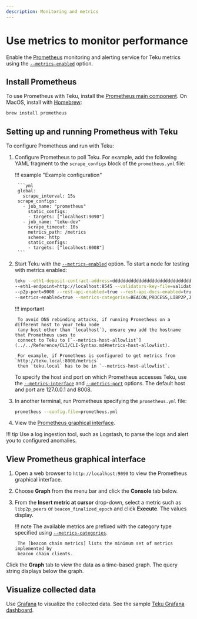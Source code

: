```yaml
---
description: Monitoring and metrics
---
```


# Use metrics to monitor performance

Enable the [Prometheus](https://prometheus.io/) monitoring and alerting service for
Teku metrics using the [`--metrics-enabled`](../../Reference/CLI/CLI-Syntax.md#metrics-enabled)
option.

## Install Prometheus

To use Prometheus with Teku, install the
[Prometheus main component](https://prometheus.io/download/). On MacOS, install with
[Homebrew](https://formulae.brew.sh/formula/prometheus):

 ```bash
 brew install prometheus
```

## Setting up and running Prometheus with Teku

To configure Prometheus and run with Teku:

1. Configure Prometheus to poll Teku. For example, add the following YAML fragment to the
   `scrape_configs` block of the `prometheus.yml` file:

    !!! example "Example configuration"

        ```yml
        global:
          scrape_interval: 15s
        scrape_configs:
          - job_name: "prometheus"
            static_configs:
            - targets: ["localhost:9090"]
          - job_name: "teku-dev"
            scrape_timeout: 10s
            metrics_path: /metrics
            scheme: http
            static_configs:
            - targets: ["localhost:8008"]
        ```

1. Start Teku with the
   [`--metrics-enabled`](../../Reference/CLI/CLI-Syntax.md#metrics-enabled) option. To start a
   node for testing with metrics enabled:

     ```bash
     teku --eth1-deposit-contract-address=dddddddddddddddddddddddddddddddddddddddd \
     --eth1-endpoint=http://localhost:8545 --validators-key-file=validator_keys \
     --p2p-port=9000 --rest-api-enabled=true --rest-api-docs-enabled=true \
     --metrics-enabled=true --metrics-categories=BEACON,PROCESS,LIBP2P,JVM,NETWORK,PROCESS
     ```

    !!! important

        To avoid DNS rebinding attacks, if running Prometheus on a different host to your Teku node
        (any host other than `localhost`), ensure you add the hostname that Prometheus uses to
        connect to Teku to [`--metrics-host-allowlist`](../../Reference/CLI/CLI-Syntax.md#metrics-host-allowlist).

        For example, if Prometheus is configured to get metrics from `http://teku.local:8008/metrics`
        then `teku.local` has to be in `--metrics-host-allowlist`.

     To specify the host and port on which Prometheus accesses Teku, use the
     [`--metrics-interface`](../../Reference/CLI/CLI-Syntax.md#metrics-interface) and
     [`--metrics-port`](../../Reference/CLI/CLI-Syntax.md#metrics-port) options. The default host
     and port are 127.0.0.1 and 8008.

1. In another terminal, run Prometheus specifying the `prometheus.yml` file:

    ```bash
    prometheus --config.file=prometheus.yml
    ```

1. View the [Prometheus graphical interface](#view-prometheus-graphical-interface).

!!! tip
    Use a log ingestion tool, such as Logstash, to parse the logs and alert you to configured
    anomalies.

## View Prometheus graphical interface

1. Open a web browser to `http://localhost:9090` to view the Prometheus graphical interface.

1. Choose **Graph** from the menu bar and click the **Console** tab below.

1. From the **Insert metric at cursor** drop-down, select a metric such as
   `libp2p_peers` or `beacon_finalized_epoch` and click **Execute**. The
   values display.

    !!! note
        The available metrics are prefixed with the category type specified using
        [`--metrics-categories`](../../Reference/CLI/CLI-Syntax.md#metrics-categories).

        The [beacon chain metrics] lists the minimum set of metrics implemented by
        beacon chain clients.

Click the **Graph** tab to view the data as a time-based graph. The query string displays below
the graph.

## Visualize collected data

Use
[Grafana] to visualize the collected data. See the sample
[Teku Grafana dashboard](https://grafana.com/grafana/dashboards/13457).

<!-- Links -->
[beacon chain metrics]: https://github.com/ethereum/beacon-metrics/blob/master/metrics.md
[Grafana]: https://grafana.com/docs/grafana/latest/guides/getting_started/
